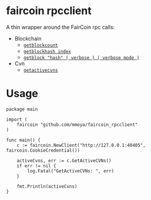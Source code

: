 faircoin rpcclient
==================

A thin wrapper around the FairCoin rpc calls:

* Blockchain
  * [`getblockcount`][1]
  * [`getblockhash index`][2]
  * [`getblock "hash" ( verbose ) ( verbose mode )`][3]
* Cvn
  * [`getactivecvns`][4]

# Usage

```
package main

import (
    faircoin "github.com/mmoya/faircoin_rpcclient"
)

func main() {
    c := faircoin.NewClient("http://127.0.0.1:40405", faircoin.CookieCredential())

    activeCvns, err := c.GetActiveCVNs()
    if err != nil {
        log.Fatal("GetActiveCVNs: ", err)
    }

    fmt.Println(activeCvns)
}
```


[1]: https://github.com/faircoin/faircoin/blob/v2.0.0/src/rpc/blockchain.cpp#L171
[2]: https://github.com/faircoin/faircoin/blob/v2.0.0/src/rpc/blockchain.cpp#L302
[3]: https://github.com/faircoin/faircoin/blob/v2.0.0/src/rpc/blockchain.cpp#L385
[4]: https://github.com/faircoin/faircoin/blob/v2.0.0/src/rpc/cvn.cpp#L35
